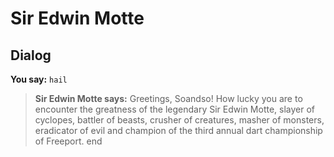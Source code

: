 # Sir Edwin Motte


## Dialog

**You say:** `hail`



>**Sir Edwin Motte says:** Greetings, Soandso! How lucky you are to encounter the greatness of the legendary Sir Edwin Motte, slayer of cyclopes, battler of beasts, crusher of creatures, masher of monsters, eradicator of evil and champion of the third annual dart championship of Freeport.
end
